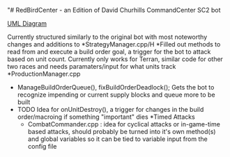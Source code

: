 "# RedBirdCenter - an Edition of David Churhills CommandCenter SC2 bot 

[UML Diagram](https://imgur.com/a/qG4B2iP)

Currently structured similarly to the original bot with most noteworthy changes and additions to
*StrategyManager.cpp/H
  *Filled out methods to read from and execute a build order goal, a trigger for the bot to attack based on unit count. Currently only works for Terran, similar code for other two races and needs paramaters/input for what units track
*ProductionManager.cpp
  * ManageBuildOrderQueue(), fixBuildOrderDeadlock(); Gets the bot to recognize impending or current supply blocks and queue more to be built
  * TODO Idea for onUnitDestroy(), a trigger for changes in the build order/macroing if something "important" dies
*Timed Attacks
	* CombatCommander.cpp : idea for cyclical attacks or in-game-time based attacks, should probably be turned into it's own method(s) and global variables so it can be tied to variable input from the config file
	
	


